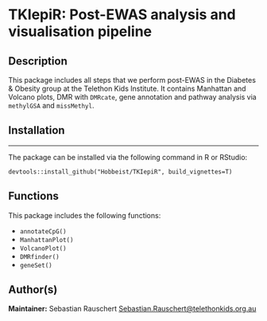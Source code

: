# TKIepiR: Post-EWAS analysis and visualisation pipeline

## Description 

This package includes all steps that we perform post-EWAS in the Diabetes & Obesity group at the Telethon Kids Institute. It contains Manhattan and Volcano plots, DMR with ```DMRcate```, gene annotation and pathway analysis via ```methylGSA``` and ```missMethyl```.  

## Installation 

***

The package can be installed via the following command in R or RStudio:  

```devtools::install_github("Hobbeist/TKIepiR", build_vignettes=T)```



## Functions
This package includes the following functions:  

* ```annotateCpG()```
* ```ManhattanPlot()```
* ```VolcanoPlot()```
* ```DMRfinder()```
* ```geneSet()```

## Author(s)
**Maintainer:** Sebastian Rauschert Sebastian.Rauschert@telethonkids.org.au
